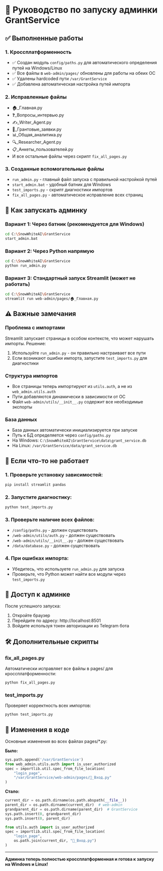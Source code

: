 # 🚀 Руководство по запуску админки GrantService

## ✅ Выполненные работы

### 1. Кроссплатформенность
- ✅ Создан модуль `config/paths.py` для автоматического определения путей на Windows/Linux
- ✅ Все файлы в `web-admin/pages/` обновлены для работы на обеих ОС
- ✅ Удалены hardcoded пути `/var/GrantService`
- ✅ Добавлена автоматическая настройка путей импорта

### 2. Исправленные файлы
- 🏠_Главная.py
- ❓_Вопросы_интервью.py 
- ✍️_Writer_Agent.py
- 📄_Грантовые_заявки.py
- 📊_Общая_аналитика.py
- 🔍_Researcher_Agent.py
- 📋_Анкеты_пользователей.py
- И все остальные файлы через скрипт `fix_all_pages.py`

### 3. Созданные вспомогательные файлы
- `run_admin.py` - главный файл запуска с правильной настройкой путей
- `start_admin.bat` - удобный батник для Windows
- `test_imports.py` - скрипт диагностики импортов
- `fix_all_pages.py` - автоматическое исправление всех страниц

## 📝 Как запускать админку

### Вариант 1: Через батник (рекомендуется для Windows)
```bash
cd C:\SnowWhiteAI\GrantService
start_admin.bat
```

### Вариант 2: Через Python напрямую
```bash
cd C:\SnowWhiteAI\GrantService
python run_admin.py
```

### Вариант 3: Стандартный запуск Streamlit (может не работать)
```bash
cd C:\SnowWhiteAI\GrantService
streamlit run web-admin/pages/🏠_Главная.py
```

## ⚠️ Важные замечания

### Проблема с импортами
Streamlit запускает страницы в особом контексте, что может нарушать импорты. Решение:
1. Используйте `run_admin.py` - он правильно настраивает все пути
2. Если возникают ошибки импорта, запустите `test_imports.py` для диагностики

### Структура импортов
- Все страницы теперь импортируют из `utils.auth`, а не из `web_admin.utils.auth`
- Пути добавляются динамически в зависимости от ОС
- Файл `web-admin/utils/__init__.py` содержит все необходимые экспорты

### База данных
- База данных автоматически инициализируется при запуске
- Путь к БД определяется через `config/paths.py`
- На Windows: `C:\SnowWhiteAI\GrantService\data\grant_service.db`
- На Linux: `/var/GrantService/data/grant_service.db`

## 🔧 Если что-то не работает

### 1. Проверьте установку зависимостей:
```bash
pip install streamlit pandas
```

### 2. Запустите диагностику:
```bash
python test_imports.py
```

### 3. Проверьте наличие всех файлов:
- `/config/paths.py` - должен существовать
- `/web-admin/utils/auth.py` - должен существовать  
- `/web-admin/utils/__init__.py` - должен существовать
- `/data/database.py` - должен существовать

### 4. При ошибках импорта:
- Убедитесь, что используете `run_admin.py` для запуска
- Проверьте, что Python может найти все модули через `test_imports.py`

## 📱 Доступ к админке

После успешного запуска:
1. Откройте браузер
2. Перейдите по адресу: http://localhost:8501
3. Войдите используя токен авторизации из Telegram бота

## 🛠️ Дополнительные скрипты

### fix_all_pages.py
Автоматически исправляет все файлы в pages/ для кроссплатформенности:
```bash
python fix_all_pages.py
```

### test_imports.py
Проверяет корректность всех импортов:
```bash
python test_imports.py
```

## 📄 Изменения в коде

Основные изменения во всех файлах pages/*.py:

**Было:**
```python
sys.path.append('/var/GrantService')
from web_admin.utils.auth import is_user_authorized
spec = importlib.util.spec_from_file_location(
    "login_page", 
    "/var/GrantService/web-admin/pages/🔐_Вход.py"
)
```

**Стало:**
```python
current_dir = os.path.dirname(os.path.abspath(__file__))
parent_dir = os.path.dirname(current_dir)  # web-admin
grandparent_dir = os.path.dirname(parent_dir)  # GrantService
sys.path.insert(0, grandparent_dir)
sys.path.insert(0, parent_dir)

from utils.auth import is_user_authorized
spec = importlib.util.spec_from_file_location(
    "login_page", 
    os.path.join(current_dir, "🔐_Вход.py")
)
```

---
**Админка теперь полностью кроссплатформенная и готова к запуску на Windows и Linux!**